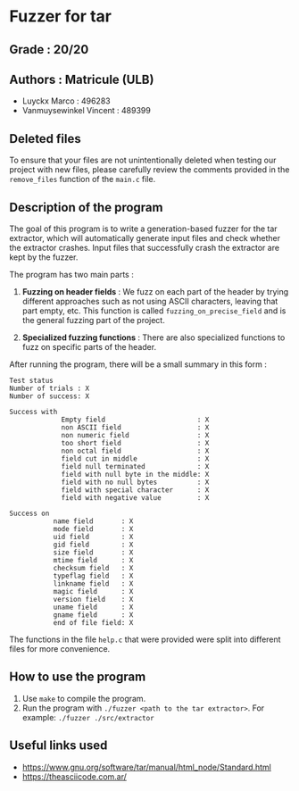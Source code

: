 # Fuzzer for tar

## Grade : 20/20

## Authors : Matricule (ULB)
- Luyckx Marco : 496283
- Vanmuysewinkel Vincent : 489399

## Deleted files

To ensure that your files are not unintentionally deleted when testing our project with new files, please carefully review the comments provided in the `remove_files` function of the `main.c` file.

## Description of the program

The goal of this program is to write a generation-based fuzzer for the tar extractor, which will automatically generate input files and check whether the extractor crashes. Input files that successfully crash the extractor are kept by the fuzzer.

The program has two main parts :

1) **Fuzzing on header fields** : We fuzz on each part of the header by trying different approaches such as not using ASCII characters, leaving that part empty, etc. This function is called `fuzzing_on_precise_field` and is the general fuzzing part of the project.

2) **Specialized fuzzing functions** : There are also specialized functions to fuzz on specific parts of the header.

After running the program, there will be a small summary in this form : 
```
Test status
Number of trials : X
Number of success: X

Success with 
             Empty field                       : X
             non ASCII field                   : X
             non numeric field                 : X
             too short field                   : X
             non octal field                   : X
             field cut in middle               : X
             field null terminated             : X
             field with null byte in the middle: X
             field with no null bytes          : X
             field with special character      : X
             field with negative value         : X

Success on 
           name field       : X
           mode field       : X
           uid field        : X
           gid field        : X
           size field       : X
           mtime field      : X
           checksum field   : X
           typeflag field   : X
           linkname field   : X
           magic field      : X
           version field    : X
           uname field      : X
           gname field      : X
           end of file field: X
```
The functions in the file `help.c` that were provided were split into different files for more convenience.

## How to use the program

1) Use `make` to compile the program.
2) Run the program with `./fuzzer <path to the tar extractor>`. For example: `./fuzzer ./src/extractor`

## Useful links used
- https://www.gnu.org/software/tar/manual/html_node/Standard.html
- https://theasciicode.com.ar/
